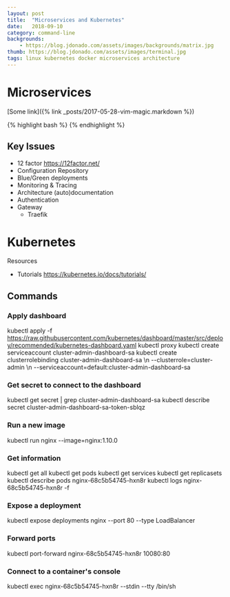 ```yaml
---
layout: post
title:  "Microservices and Kubernetes"
date:   2018-09-10
category: command-line
backgrounds:
    - https://blog.jdonado.com/assets/images/backgrounds/matrix.jpg
thumb: https://blog.jdonado.com/assets/images/terminal.jpg
tags: linux kubernetes docker microservices architecture
---
```


# Microservices

[Some link]({% link _posts/2017-05-28-vim-magic.markdown %})

{% highlight bash %}
{% endhighlight %}

## Key Issues

- 12 factor https://12factor.net/
- Configuration Repository
- Blue/Green deployments
- Monitoring & Tracing
- Architecture (auto)documentation
- Authentication
- Gateway
  - Traefik

# Kubernetes

Resources

- Tutorials https://kubernetes.io/docs/tutorials/

## Commands

### Apply dashboard

kubectl apply -f https://raw.githubusercontent.com/kubernetes/dashboard/master/src/deploy/recommended/kubernetes-dashboard.yaml
kubectl proxy
kubectl create serviceaccount cluster-admin-dashboard-sa
kubectl create clusterrolebinding cluster-admin-dashboard-sa \\n  --clusterrole=cluster-admin \\n  --serviceaccount=default:cluster-admin-dashboard-sa

### Get secret to connect to the dashboard

kubectl get secret | grep cluster-admin-dashboard-sa
kubectl describe secret cluster-admin-dashboard-sa-token-sblqz

### Run a new image

kubectl run nginx --image=nginx:1.10.0

### Get information

kubectl get all
kubectl get pods
kubectl get services
kubectl get replicasets
kubectl describe pods nginx-68c5b54745-hxn8r
kubectl logs nginx-68c5b54745-hxn8r -f

### Expose a deployment

kubectl expose deployments nginx --port 80 --type LoadBalancer

### Forward ports

kubectl port-forward nginx-68c5b54745-hxn8r 10080:80

### Connect to a container's console

kubectl exec nginx-68c5b54745-hxn8r --stdin --tty /bin/sh
